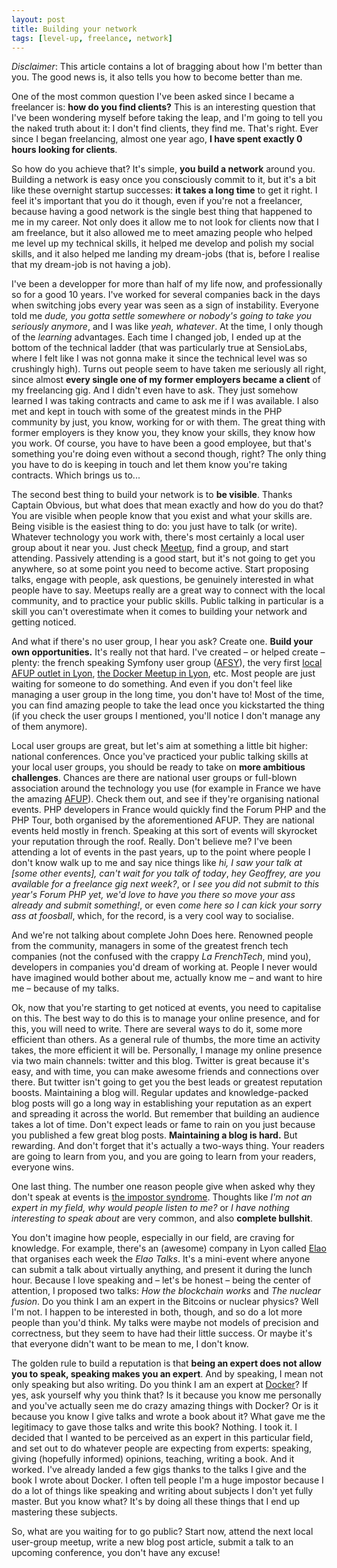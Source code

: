 ```yaml
---
layout: post
title: Building your network
tags: [level-up, freelance, network]
---
```


*Disclaimer*: This article contains a lot of bragging about how I'm better than you. The good news is, it also tells you how to become better than me.

One of the most common question I've been asked since I became a freelancer is: **how do you find clients?** This is an interesting question that I've been wondering myself before taking the leap, and I'm going to tell you the naked truth about it: I don't find clients, they find me. That's right. Ever since I began freelancing, almost one year ago, **I have spent exactly 0 hours looking for clients**.

So how do you achieve that? It's simple, **you build a network** around you. Building a network is easy once you consciously commit to it, but it's a bit like these overnight startup successes: **it takes a long time** to get it right. I feel it's important that you do it though, even if you're not a freelancer, because having a good network is the single best thing that happened to me in my career. Not only does it allow me to not look for clients now that I am freelance, but it also allowed me to meet amazing people who helped me level up my technical skills, it helped me develop and polish my social skills, and it also helped me landing my dream-jobs (that is, before I realise that my dream-job is not having a job).

I've been a developper for more than half of my life now, and professionally so for a good 10 years. I've worked for several companies back in the days when switching jobs every year was seen as a sign of instability. Everyone told me *dude, you gotta settle somewhere or nobody's going to take you seriously anymore*, and I was like *yeah, whatever*. At the time, I only though of the *learning* advantages. Each time I changed job, I ended up at the bottom of the technical ladder (that was particularly true at SensioLabs, where I felt like I was not gonna make it since the technical level was so crushingly high). Turns out people seem to have taken me seriously all right, since almost **every single one of my former employers became a client** of my freelancing gig. And I didn't even have to ask. They just somehow learned I was taking contracts and came to ask me if I was available. I also met and kept in touch with some of the greatest minds in the PHP community by just, you know, working for or with them. The great thing with former employers is they know you, they know your skills, they know how you work. Of course, you have to have been a good employee, but that's something you're doing even without a second though, right? The only thing you have to do is keeping in touch and let them know you're taking contracts. Which brings us to...

The second best thing to build your network is to **be visible**. Thanks Captain Obvious, but what does that mean exactly and how do you do that? You are visible when people know that you exist and what your skills are. Being visible is the easiest thing to do: you just have to talk (or write). Whatever technology you work with, there's most certainly a local user group about it near you. Just check [Meetup](http://meetup.com/), find a group, and start attending. Passively attending is a good start, but it's not going to get you anywhere, so at some point you need to become active. Start proposing talks, engage with people, ask questions, be genuinely interested in what people have to say. Meetups really are a great way to connect with the local community, and to practice your public skills. Public talking in particular is a skill you can't overestimate when it comes to building your network and getting noticed.

And what if there's no user group, I hear you ask? Create one. **Build your own opportunities.** It's really not that hard. I've created – or helped create – plenty: the french speaking Symfony user group ([AFSY](http://www.meetup.com/afsy-sfpot/)), the very first [local AFUP outlet in Lyon](http://lyon.afup.org/), [the Docker Meetup in Lyon](http://www.meetup.com/Docker-Lyon/), etc. Most people are just waiting for someone to do something. And even if you don't feel like managing a user group in the long time, you don't have to! Most of the time, you can find amazing people to take the lead once you kickstarted the thing (if you check the user groups I mentioned, you'll notice I don't manage any of them anymore).

Local user groups are great, but let's aim at something a little bit higher: national conferences. Once you've practiced your public talking skills at your local user groups, you should be ready to take on **more ambitious challenges**. Chances are there are national user groups or full-blown association around the technology you use (for example in France we have the amazing [AFUP](http://www.afup.org/)). Check them out, and see if they're organising national events. PHP developers in France would quickly find the Forum PHP and the PHP Tour, both organised by the aforementioned AFUP. They are national events held mostly in french. Speaking at this sort of events will skyrocket your reputation through the roof. Really. Don't believe me? I've been attending a lot of events in the past years, up to the point where people I don't know walk up to me and say nice things like *hi, I saw your talk at \[some other events\], can't wait for you talk of today*, *hey Geoffrey, are you available for a freelance gig next week?*, or *I see you did not submit to this year's Forum PHP yet, we'd love to have you there so move your ass already and submit something!*, or even *come here so I can kick your sorry ass at foosball*, which, for the record, is a very cool way to socialise.

And we're not talking about complete John Does here. Renowned people from the community, managers in some of the greatest french tech companies (not the confused with the crappy *La FrenchTech*, mind you), developers in companies you'd dream of working at. People I never would have imagined would bother about me, actually know me – and want to hire me – because of my talks.

Ok, now that you're starting to get noticed at events, you need to capitalise on this. The best way to do this is to manage your online presence, and for this, you will need to write. There are several ways to do it, some more efficient than others. As a general rule of thumbs, the more time an activity takes, the more efficient it will be. Personally, I manage my online presence via two main channels: twitter and this blog. Twitter is great because it's easy, and with time, you can make awesome friends and connections over there. But twitter isn't going to get you the best leads or greatest reputation boosts. Maintaining a blog will. Regular updates and knowledge-packed blog posts will go a long way in establishing your reputation as an expert and spreading it across the world. But remember that building an audience takes a lot of time. Don't expect leads or fame to rain on you just because you published a few great blog posts. **Maintaining a blog is hard.** But rewarding. And don't forget that it's actually a two-ways thing. Your readers are going to learn from you, and you are going to learn from your readers, everyone wins.

One last thing. The number one reason people give when asked why they don't speak at events is [the impostor syndrome](https://en.wikipedia.org/wiki/Impostor_syndrome). Thoughts like *I'm not an expert in my field, why would people listen to me?* or *I have nothing interesting to speak about* are very common, and also **complete bullshit**. 

You don't imagine how people, especially in our field, are craving for knowledge. For example, there's an (awesome) company in Lyon called [Elao](http://www.elao.com/fr/) that organises each week the *Elao Talks*. It's a mini-event where anyone can submit a talk about virtually anything, and present it during the lunch hour. Because I love speaking and – let's be honest – being the center of attention, I proposed two talks: *How the blockchain works* and *The nuclear fusion*. Do you think I am an expert in the Bitcoins or nuclear physics? Well I'm not. I happen to be interested in both, though, and so do a lot more people than you'd think. My talks were maybe not models of precision and correctness, but they seem to have had their little success. Or maybe it's that everyone didn't want to be mean to me, I don't know.

The golden rule to build a reputation is that **being an expert does not allow you to speak, speaking makes you an expert**. And by speaking, I mean not only speaking but also writing. Do you think I am an expert at [Docker](http://docker.com/)? If yes, ask yourself why you think that? Is it because you know me personally and you've actually seen me do crazy amazing things with Docker? Or is it because you know I give talks and wrote a book about it? What gave me the legitimacy to gave those talks and write this book? Nothing. I took it. I decided that I wanted to be perceived as an expert in this particular field, and set out to do whatever people are expecting from experts: speaking, giving (hopefully informed) opinions, teaching, writing a book. And it worked. I've already landed a few gigs thanks to the talks I give and the book I wrote about Docker. I often tell people I'm a huge impostor because I do a lot of things like speaking and writing about subjects I don't yet fully master. But you know what? It's by doing all these things that I end up mastering these subjects.

So, what are you waiting for to go public? Start now, attend the next local user-group meetup, write a new blog post article, submit a talk to an upcoming conference, you don't have any excuse!
